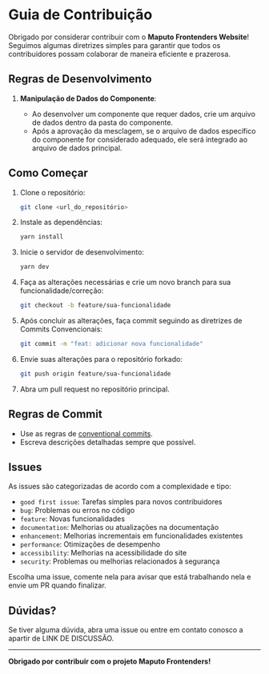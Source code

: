 # Guia de Contribuição

Obrigado por considerar contribuir com o **Maputo Frontenders Website**! Seguimos algumas diretrizes simples para garantir que todos os contribuidores possam colaborar de maneira eficiente e prazerosa.

## Regras de Desenvolvimento

1. **Manipulação de Dados do Componente**:

   - Ao desenvolver um componente que requer dados, crie um arquivo de dados dentro da pasta do componente.
   - Após a aprovação da mesclagem, se o arquivo de dados específico do componente for considerado adequado, ele será integrado ao arquivo de dados principal.

## Como Começar

1. Clone o repositório:

   ```bash
   git clone <url_do_repositório>
   ```

2. Instale as dependências:

   ```bash
   yarn install
   ```

3. Inicie o servidor de desenvolvimento:

   ```bash
   yarn dev
   ```

4. Faça as alterações necessárias e crie um novo branch para sua funcionalidade/correção:

   ```bash
   git checkout -b feature/sua-funcionalidade
   ```

5. Após concluir as alterações, faça commit seguindo as diretrizes de Commits Convencionais:

   ```bash
   git commit -m "feat: adicionar nova funcionalidade"
   ```

6. Envie suas alterações para o repositório forkado:

   ```bash
   git push origin feature/sua-funcionalidade
   ```

7. Abra um pull request no repositório principal.

## Regras de Commit

- Use as regras de [conventional commits](https://www.conventionalcommits.org/en/v1.0.0/).
- Escreva descrições detalhadas sempre que possível.

## Issues

As issues são categorizadas de acordo com a complexidade e tipo:

- `good first issue`: Tarefas simples para novos contribuidores
- `bug`: Problemas ou erros no código
- `feature`: Novas funcionalidades
- `documentation`: Melhorias ou atualizações na documentação
- `enhancement`: Melhorias incrementais em funcionalidades existentes
- `performance`: Otimizações de desempenho
- `accessibility`: Melhorias na acessibilidade do site
- `security`: Problemas ou melhorias relacionados à segurança

Escolha uma issue, comente nela para avisar que está trabalhando nela e envie um PR quando finalizar.

## Dúvidas?

Se tiver alguma dúvida, abra uma issue ou entre em contato conosco a apartir de LINK DE DISCUSSÃO.

---

**Obrigado por contribuir com o projeto Maputo Frontenders!**
